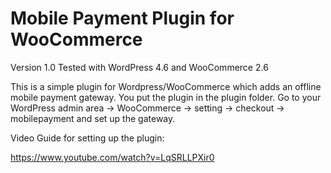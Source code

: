 # Mobile Payment Plugin for WooCommerce
Version 1.0
Tested with WordPress 4.6 and WooCommerce 2.6

This is a simple plugin for Wordpress/WooCommerce which adds an offline mobile payment gateway. 
You put the plugin in the plugin folder.
Go to your WordPress admin area -> WooCommerce -> setting -> checkout -> mobilepayment and set up the gateway.

Video Guide for setting up the plugin:

https://www.youtube.com/watch?v=LqSRLLPXir0

